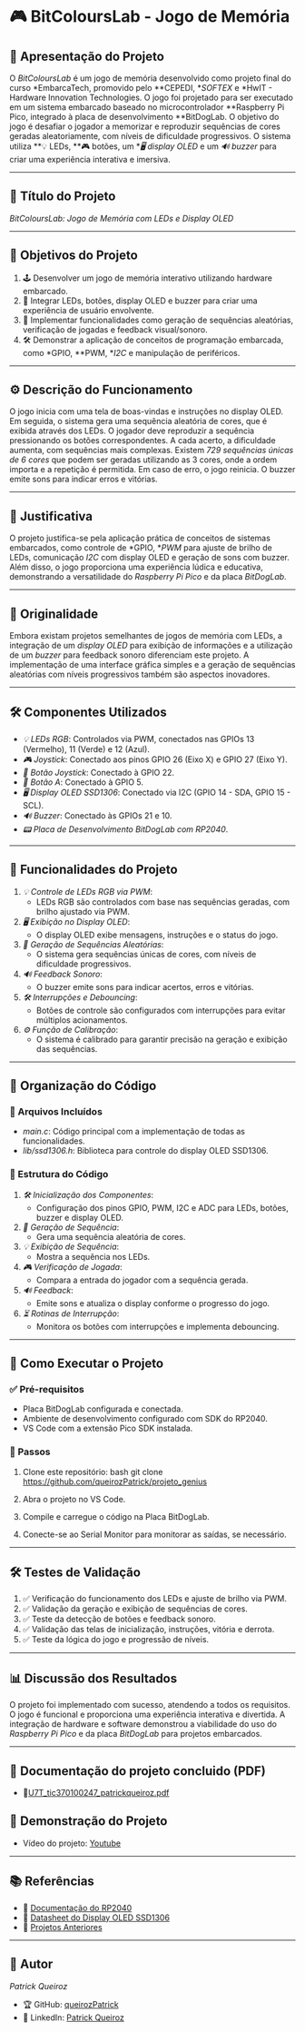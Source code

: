 # 🎮 BitColoursLab - Jogo de Memória 

## 📝 Apresentação do Projeto
O *BitColoursLab* é um jogo de memória desenvolvido como projeto final do curso *EmbarcaTech, promovido pelo **CEPEDI, **SOFTEX* e *HwIT - Hardware Innovation Technologies. O jogo foi projetado para ser executado em um sistema embarcado baseado no microcontrolador **Raspberry Pi Pico, integrado à placa de desenvolvimento **BitDogLab. O objetivo do jogo é desafiar o jogador a memorizar e reproduzir sequências de cores geradas aleatoriamente, com níveis de dificuldade progressivos. O sistema utiliza **💡 LEDs, **🎮 botões, um **🖥 display OLED* e um *🔊 buzzer* para criar uma experiência interativa e imersiva.

---

## 🎯 Título do Projeto
*BitColoursLab: Jogo de Memória com LEDs e Display OLED*

---

## 🎯 Objetivos do Projeto
1. 🕹 Desenvolver um jogo de memória interativo utilizando hardware embarcado.
2. 🎨 Integrar LEDs, botões, display OLED e buzzer para criar uma experiência de usuário envolvente.
3. 🔀 Implementar funcionalidades como geração de sequências aleatórias, verificação de jogadas e feedback visual/sonoro.
4. 🛠 Demonstrar a aplicação de conceitos de programação embarcada, como *GPIO, **PWM, **I2C* e manipulação de periféricos.

---

## ⚙ Descrição do Funcionamento
O jogo inicia com uma tela de boas-vindas e instruções no display OLED. Em seguida, o sistema gera uma sequência aleatória de cores, que é exibida através dos LEDs. O jogador deve reproduzir a sequência pressionando os botões correspondentes. A cada acerto, a dificuldade aumenta, com sequências mais complexas. Existem *729 sequências únicas de 6 cores* que podem ser geradas utilizando as 3 cores, onde a ordem importa e a repetição é permitida. Em caso de erro, o jogo reinicia. O buzzer emite sons para indicar erros e vitórias.

---

## 📌 Justificativa
O projeto justifica-se pela aplicação prática de conceitos de sistemas embarcados, como controle de *GPIO, **PWM* para ajuste de brilho de LEDs, comunicação *I2C* com display OLED e geração de sons com buzzer. Além disso, o jogo proporciona uma experiência lúdica e educativa, demonstrando a versatilidade do *Raspberry Pi Pico* e da placa *BitDogLab*.

---

## 🚀 Originalidade
Embora existam projetos semelhantes de jogos de memória com LEDs, a integração de um *display OLED* para exibição de informações e a utilização de um *buzzer* para feedback sonoro diferenciam este projeto. A implementação de uma interface gráfica simples e a geração de sequências aleatórias com níveis progressivos também são aspectos inovadores.

---

## 🛠 Componentes Utilizados
- *💡 LEDs RGB*: Controlados via PWM, conectados nas GPIOs 13 (Vermelho), 11 (Verde) e 12 (Azul).
- *🎮 Joystick*: Conectado aos pinos GPIO 26 (Eixo X) e GPIO 27 (Eixo Y).
- *🔘 Botão Joystick*: Conectado à GPIO 22.
- *🔘 Botão A*: Conectado à GPIO 5.
- *🖥 Display OLED SSD1306*: Conectado via I2C (GPIO 14 - SDA, GPIO 15 - SCL).
- *🔊 Buzzer*: Conectado às GPIOs 21 e 10.
- *📟 Placa de Desenvolvimento BitDogLab com RP2040*.

---

## 🔧 Funcionalidades do Projeto
1. *💡 Controle de LEDs RGB via PWM*:
   - LEDs RGB são controlados com base nas sequências geradas, com brilho ajustado via PWM.
2. *🖥 Exibição no Display OLED*:
   - O display OLED exibe mensagens, instruções e o status do jogo.
3. *🔀 Geração de Sequências Aleatórias*:
   - O sistema gera sequências únicas de cores, com níveis de dificuldade progressivos.
4. *🔊 Feedback Sonoro*:
   - O buzzer emite sons para indicar acertos, erros e vitórias.
5. *🛠 Interrupções e Debouncing*:
   - Botões de controle são configurados com interrupções para evitar múltiplos acionamentos.
6. *⚙ Função de Calibração*:
   - O sistema é calibrado para garantir precisão na geração e exibição das sequências.

---

## 📂 Organização do Código
### 📁 Arquivos Incluídos
- *main.c*: Código principal com a implementação de todas as funcionalidades.
- *lib/ssd1306.h*: Biblioteca para controle do display OLED SSD1306.

### 📌 Estrutura do Código
1. *🛠 Inicialização dos Componentes*:
   - Configuração dos pinos GPIO, PWM, I2C e ADC para LEDs, botões, buzzer e display OLED.
2. *🔀 Geração de Sequência*:
   - Gera uma sequência aleatória de cores.
3. *💡 Exibição de Sequência*:
   - Mostra a sequência nos LEDs.
4. *🎮 Verificação de Jogada*:
   - Compara a entrada do jogador com a sequência gerada.
5. *🔊 Feedback*:
   - Emite sons e atualiza o display conforme o progresso do jogo.
6. *⏳ Rotinas de Interrupção*:
   - Monitora os botões com interrupções e implementa debouncing.

---

## 🚀 Como Executar o Projeto
### ✅ Pré-requisitos
- Placa BitDogLab configurada e conectada.
- Ambiente de desenvolvimento configurado com SDK do RP2040.
- VS Code com a extensão Pico SDK instalada.

### 🔧 Passos
1. Clone este repositório:
   bash
   git clone <https://github.com/queirozPatrick/projeto_genius>
   
2. Abra o projeto no VS Code.
3. Compile e carregue o código na Placa BitDogLab.
4. Conecte-se ao Serial Monitor para monitorar as saídas, se necessário.

---

## 🛠 Testes de Validação
1. ✅ Verificação do funcionamento dos LEDs e ajuste de brilho via PWM.
2. ✅ Validação da geração e exibição de sequências de cores.
3. ✅ Teste da detecção de botões e feedback sonoro.
4. ✅ Validação das telas de inicialização, instruções, vitória e derrota.
5. ✅ Teste da lógica do jogo e progressão de níveis.

---

## 📊 Discussão dos Resultados
O projeto foi implementado com sucesso, atendendo a todos os requisitos. O jogo é funcional e proporciona uma experiência interativa e divertida. A integração de hardware e software demonstrou a viabilidade do uso do *Raspberry Pi Pico* e da placa *BitDogLab* para projetos embarcados.

---

## 🚀 Documentação do projeto concluido (PDF)
- 📖[U7T_tic370100247_patrickqueiroz.pdf](https://github.com/user-attachments/files/18984453/U7T_tic370100247_patrickqueiroz.pdf)



## 🎥 Demonstração do Projeto
- Vídeo do projeto: [Youtube](https://www.youtube.com/watch?v=q7mkqUls5VQ)

---
## 📚 Referências
- 📖 [Documentação do RP2040](https://www.raspberrypi.com/documentation/microcontrollers/pico-series.html)
- 📖 [Datasheet do Display OLED SSD1306](https://cdn-shop.adafruit.com/datasheets/SSD1306.pdf)
- 📖 [Projetos Anteriores](https://github.com/queirozPatrick)

---

## 👤 Autor
*Patrick Queiroz*  
- 🏆 GitHub: [queirozPatrick](https://github.com/queirozPatrick)  
- 💼 LinkedIn: [Patrick Queiroz](https://www.linkedin.com/in/patrick-queiroz/)
